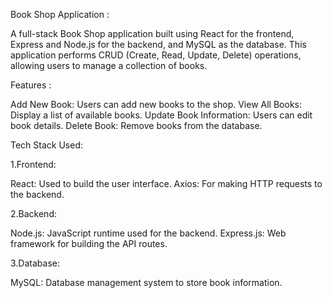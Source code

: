 Book Shop Application :

A full-stack Book Shop application built using React for the frontend, Express and Node.js for the backend, and MySQL as the database. This application performs CRUD (Create, Read, Update, Delete) operations, allowing users to manage a collection of books.

Features :

Add New Book: Users can add new books to the shop.
View All Books: Display a list of available books.
Update Book Information: Users can edit book details.
Delete Book: Remove books from the database.

Tech Stack Used:

1.Frontend:

React: Used to build the user interface.
Axios: For making HTTP requests to the backend.

2.Backend:

Node.js: JavaScript runtime used for the backend.
Express.js: Web framework for building the API routes.

3.Database:

MySQL: Database management system to store book information.
